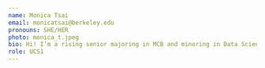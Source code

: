```yaml
---
name: Monica Tsai
email: monicatsai@berkeley.edu
pronouns: SHE/HER
photo: monica_t.jpeg
bio: Hi! I’m a rising senior majoring in MCB and minoring in Data Science. In my free time, I like trying out new restaurants and watching crime shows. Welcome to Data 8!
role: UCS1
---
```


